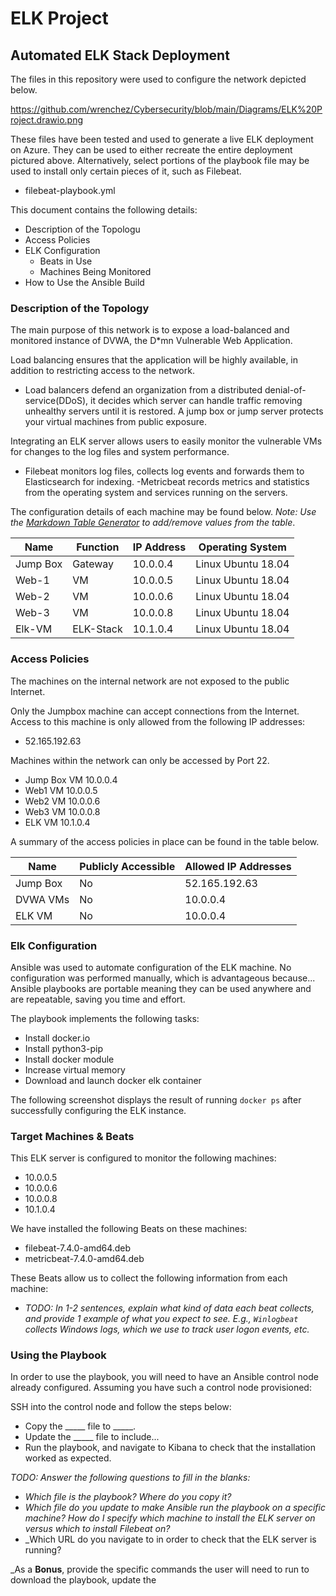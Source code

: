 # ELK Project
 ## Automated ELK Stack Deployment

The files in this repository were used to configure the network depicted below.

https://github.com/wrenchez/Cybersecurity/blob/main/Diagrams/ELK%20Project.drawio.png

These files have been tested and used to generate a live ELK deployment on Azure. They can be used to either recreate the entire deployment pictured above. Alternatively, select portions of the playbook file may be used to install only certain pieces of it, such as Filebeat.

  - filebeat-playbook.yml

This document contains the following details:
- Description of the Topologu
- Access Policies
- ELK Configuration
  - Beats in Use
  - Machines Being Monitored
- How to Use the Ansible Build


### Description of the Topology

The main purpose of this network is to expose a load-balanced and monitored instance of DVWA, the D*mn Vulnerable Web Application.

Load balancing ensures that the application will be highly available, in addition to restricting access to the network.
- Load balancers defend an organization from a distributed denial-of-service(DDoS), it decides which server can handle traffic removing unhealthy servers until it is restored.  A jump box or jump server protects your virtual machines from public exposure.

Integrating an ELK server allows users to easily monitor the vulnerable VMs for changes to the log files and system performance.
- Filebeat monitors log files, collects log events and forwards them to Elasticsearch for indexing.
-Metricbeat records metrics and statistics from the operating system and services running on the servers.

The configuration details of each machine may be found below.
_Note: Use the [Markdown Table Generator](http://www.tablesgenerator.com/markdown_tables) to add/remove values from the table_.

| Name     | Function | IP Address | Operating System |
|----------|----------|------------|------------------|
| Jump Box | Gateway  | 10.0.0.4  | Linux  Ubuntu 18.04          |
| Web-1    |   VM       |    10.0.0.5    |      Linux Ubuntu 18.04            |
| Web-2    |    VM      |    10.0.0.6        |       Linux Ubuntu 18.04           |
| Web-3    |VM        | 10.0.0.8   | Linux Ubuntu 18.04
| Elk-VM   |        ELK-Stack    |   10.1.0.4   |Linux Ubuntu 18.04

### Access Policies

The machines on the internal network are not exposed to the public Internet. 

Only the Jumpbox machine can accept connections from the Internet. Access to this machine is only allowed from the following IP addresses:
- 52.165.192.63

Machines within the network can only be accessed by Port 22.
- Jump Box VM 10.0.0.4
- Web1 VM 10.0.0.5
- Web2 VM 10.0.0.6
- Web3 VM 10.0.0.8
- ELK VM 10.1.0.4

A summary of the access policies in place can be found in the table below.

| Name     | Publicly Accessible | Allowed IP Addresses |
|----------|---------------------|----------------------|
| Jump Box | No            | 52.165.192.63  |
|     DVWA VMs    |       No              |         10.0.0.4            |
|       ELK VM   |  No                   |     10.0.0.4                 |

### Elk Configuration

Ansible was used to automate configuration of the ELK machine. No configuration was performed manually, which is advantageous because...
Ansible playbooks are portable meaning they can be used anywhere and are repeatable, saving you time and effort.

The playbook implements the following tasks:
- Install docker.io
- Install python3-pip
- Install docker module
- Increase virtual memory
- Download and launch docker elk container

The following screenshot displays the result of running `docker ps` after successfully configuring the ELK instance.




### Target Machines & Beats
This ELK server is configured to monitor the following machines:
- 10.0.0.5
- 10.0.0.6
- 10.0.0.8
- 10.1.0.4

We have installed the following Beats on these machines:
- filebeat-7.4.0-amd64.deb
- metricbeat-7.4.0-amd64.deb

These Beats allow us to collect the following information from each machine:
- _TODO: In 1-2 sentences, explain what kind of data each beat collects, and provide 1 example of what you expect to see. E.g., `Winlogbeat` collects Windows logs, which we use to track user logon events, etc._

### Using the Playbook
In order to use the playbook, you will need to have an Ansible control node already configured. Assuming you have such a control node provisioned: 

SSH into the control node and follow the steps below:
- Copy the _____ file to _____.
- Update the _____ file to include...
- Run the playbook, and navigate to Kibana to check that the installation worked as expected.

_TODO: Answer the following questions to fill in the blanks:_
- _Which file is the playbook? Where do you copy it?_
- _Which file do you update to make Ansible run the playbook on a specific machine? How do I specify which machine to install the ELK server on versus which to install Filebeat on?_
- _Which URL do you navigate to in order to check that the ELK server is running?

_As a **Bonus**, provide the specific commands the user will need to run to download the playbook, update the 
